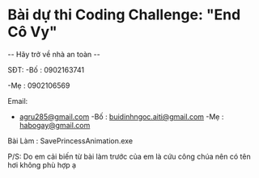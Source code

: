 # Bài dự thi Coding Challenge: "End Cô Vy"

-- Hãy trở về nhà an toàn --

SĐT:
-Bố : 0902163741

-Mẹ : 0902106569

Email:
- agru285@gmail.com
-Bố : buidinhngoc.aiti@gmail.com
-Mẹ : habogay@gmail.com

Bài Làm : SavePrincessAnimation.exe

P/S: Do em cải biến từ bài làm trước của em là cứu công chúa nên có tên hơi không phù hợp ạ
